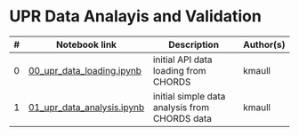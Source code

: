 # UPR Data Analayis and Validation


| # | Notebook link | Description | Author(s)  |
|---|---------------|-------------|-----------|
| 0 | [00_upr_data_loading.ipynb](./00_upr_data_loading.ipynb) |  initial API data loading from CHORDS | kmaull |
| 1 | [01_upr_data_analysis.ipynb](./01_upr_data_analysis.ipynb) | initial simple data analysis from CHORDS data | kmaull |